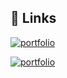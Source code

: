 
## 🔗 Links
[![portfolio](https://img.shields.io/badge/Olympus_Discord-000?style=for-the-badge&logo=discord&logoColor=white)](https://discord.gg/olympusxyz)

[![portfolio](https://img.shields.io/badge/Dethrone_Website-000?style=for-the-badge&logoColor=white)](https://dethrone.cc)
